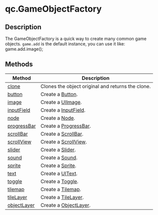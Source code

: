 # qc.GameObjectFactory

## Description
The GameObjectFactory is a quick way to create many common game objects. 
`game.add` is the default instance, you can use it like: game.add.image();

## Methods
| Method | Description |
| ------------ | -------------- |
| [clone](clone.md) | Clones the object original and returns the clone.   |
| [button](button.md) | Create a [Button](CButton.md). |
| [image](image.md) | Create a [UIImage](CUIImage.md). |
| [inputField](inputField.md) | Create a [InputField](CInputField.md). |
| [node](node.md) | Create a [Node](CNode.md). |
| [progressBar](progressBar.md) | Create a [ProgressBar](CProgressBar.md). |
| [scrollBar](scrollBar.md) | Create a [ScrollBar](CScrollBar.md). |
| [scrollView](scrollView.md) | Create a [ScrollView](CScrollView.md). |
| [slider](slider.md) | Create a [Slider](CSlider.md). |
| [sound](sound.md) | Create a [Sound](CSound.md). |
| [sprite](sprite.md) | Create a [Sprite](CSprite.md). |
| [text](text.md) | Create a [UIText](CUIText.md). |
| [toggle](toggle.md) | Create a [Toggle](CToggle.md). |
| [tilemap](tilemap.md) | Create a [Tilemap](CTilemap.md). |
| [tileLayer](tileLayer.md) | Create a [TileLayer](CTileLayer.md). |
| [objectLayer](objectLayer.md) | Create a [ObjectLayer](CObjectLayer.md). |